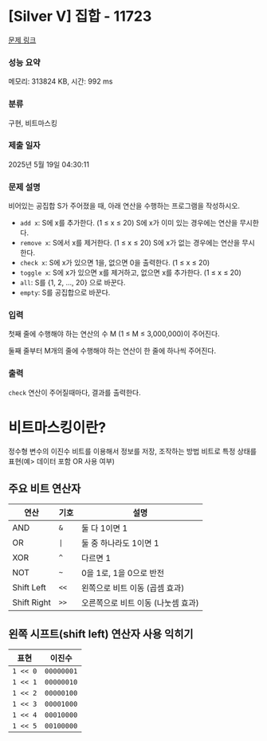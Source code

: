 # [Silver V] 집합 - 11723 

[문제 링크](https://www.acmicpc.net/problem/11723) 

### 성능 요약

메모리: 313824 KB, 시간: 992 ms

### 분류

구현, 비트마스킹

### 제출 일자

2025년 5월 19일 04:30:11

### 문제 설명

<p>비어있는 공집합 S가 주어졌을 때, 아래 연산을 수행하는 프로그램을 작성하시오.</p>

<ul>
	<li><code>add x</code>: S에 x를 추가한다. (1 ≤ x ≤ 20) S에 x가 이미 있는 경우에는 연산을 무시한다.</li>
	<li><code>remove x</code>: S에서 x를 제거한다. (1 ≤ x ≤ 20) S에 x가 없는 경우에는 연산을 무시한다.</li>
	<li><code>check x</code>: S에 x가 있으면 1을, 없으면 0을 출력한다. (1 ≤ x ≤ 20)</li>
	<li><code>toggle x</code>: S에 x가 있으면 x를 제거하고, 없으면 x를 추가한다. (1 ≤ x ≤ 20)</li>
	<li><code>all</code>: S를 {1, 2, ..., 20} 으로 바꾼다.</li>
	<li><code>empty</code>: S를 공집합으로 바꾼다.</li>
</ul>

### 입력 

 <p>첫째 줄에 수행해야 하는 연산의 수 M (1 ≤ M ≤ 3,000,000)이 주어진다.</p>

<p>둘째 줄부터 M개의 줄에 수행해야 하는 연산이 한 줄에 하나씩 주어진다.</p>

### 출력 

 <p><code>check</code> 연산이 주어질때마다, 결과를 출력한다.</p>



# 비트마스킹이란?
정수형 변수의 이진수 비트를 이용해서 정보를 저장, 조작하는 방법
비트로 특정 상태를 표현(예> 데이터 포함 OR 사용 여부)

## 주요 비트 연산자
| 연산          | 기호   | 설명                   |
| ----------- | ---- | -------------------- |
| AND         | `&`  | 둘 다 1이면 1            |
| OR          | `\|` | 둘 중 하나라도 1이면 1       |
| XOR         | `^`  | 다르면 1                |
| NOT         | `~`  | 0을 1로, 1을 0으로 반전     |
| Shift Left  | `<<` | 왼쪽으로 비트 이동 (곱셈 효과)   |
| Shift Right | `>>` | 오른쪽으로 비트 이동 (나눗셈 효과) |

## 왼쪽 시프트(shift left) 연산자 사용 익히기
| 표현       | 이진수        |
| -------- | ---------- |
| `1 << 0` | `00000001` |
| `1 << 1` | `00000010` |
| `1 << 2` | `00000100` |
| `1 << 3` | `00001000` |
| `1 << 4` | `00010000` |
| `1 << 5` | `00100000` |

